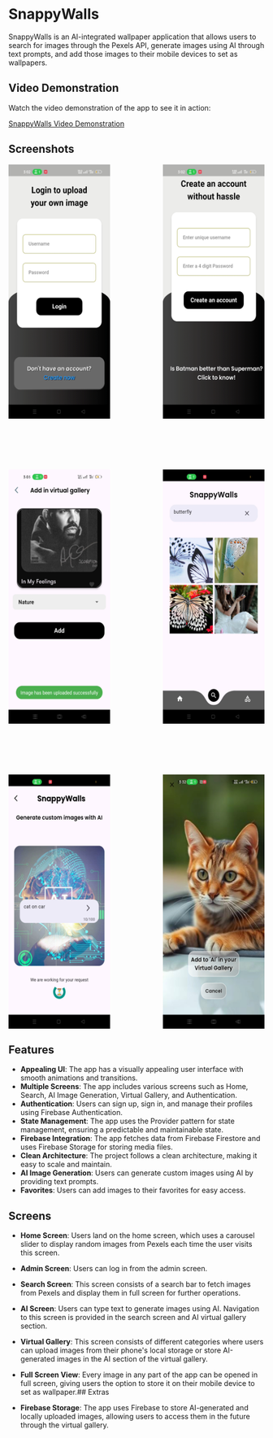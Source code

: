 # SnappyWalls

SnappyWalls is an AI-integrated wallpaper application that allows users to search for images through the Pexels API, generate images using AI through text prompts, and add those images to their mobile devices to set as wallpapers.

## Video Demonstration

Watch the video demonstration of the app to see it in action:

[SnappyWalls Video Demonstration](https://vimeo.com/1049101672/42b21a858f?ts=0&share=copy)

## Screenshots

<div style="display: flex; flex-wrap: wrap; gap: 100px; justify-content: space-between;">
  <img src="assetss/01.jpg" alt="Screenshot 1" width="200" height="500">
  <img src="assetss/02.jpg" alt="Screenshot 2" width="200" height="500">
  <img src="assetss/03.jpg" alt="Screenshot 3" width="200" height="500">
  <img src="assetss/04.jpg" alt="Screenshot 4" width="200" height="500">
  <img src="assetss/05.jpg" alt="Screenshot 5" width="200" height="500">
  <img src="assetss/06.jpg" alt="Screenshot 6" width="200" height="500">
</div>

## Features

- **Appealing UI**: The app has a visually appealing user interface with smooth animations and transitions.
- **Multiple Screens**: The app includes various screens such as Home, Search, AI Image Generation, Virtual Gallery, and Authentication.
- **Authentication**: Users can sign up, sign in, and manage their profiles using Firebase Authentication.
- **State Management**: The app uses the Provider pattern for state management, ensuring a predictable and maintainable state.
- **Firebase Integration**: The app fetches data from Firebase Firestore and uses Firebase Storage for storing media files.
- **Clean Architecture**: The project follows a clean architecture, making it easy to scale and maintain.
- **AI Image Generation**: Users can generate custom images using AI by providing text prompts.
- **Favorites**: Users can add images to their favorites for easy access.

## Screens

- **Home Screen**: Users land on the home screen, which uses a carousel slider to display random images from Pexels each time the user visits this screen.
- **Admin Screen**: Users can log in from the admin screen.
- **Search Screen**: This screen consists of a search bar to fetch images from Pexels and display them in full screen for further operations.
- **AI Screen**: Users can type text to generate images using AI. Navigation to this screen is provided in the search screen and AI virtual gallery section.
- **Virtual Gallery**: This screen consists of different categories where users can upload images from their phone's local storage or store AI-generated images in the AI section of the virtual gallery.
- **Full Screen View**: Every image in any part of the app can be opened in full screen, giving users the option to store it on their mobile device to set as wallpaper.## Extras

- **Firebase Storage**: The app uses Firebase to store AI-generated and locally uploaded images, allowing users to access them in the future through the virtual gallery.


